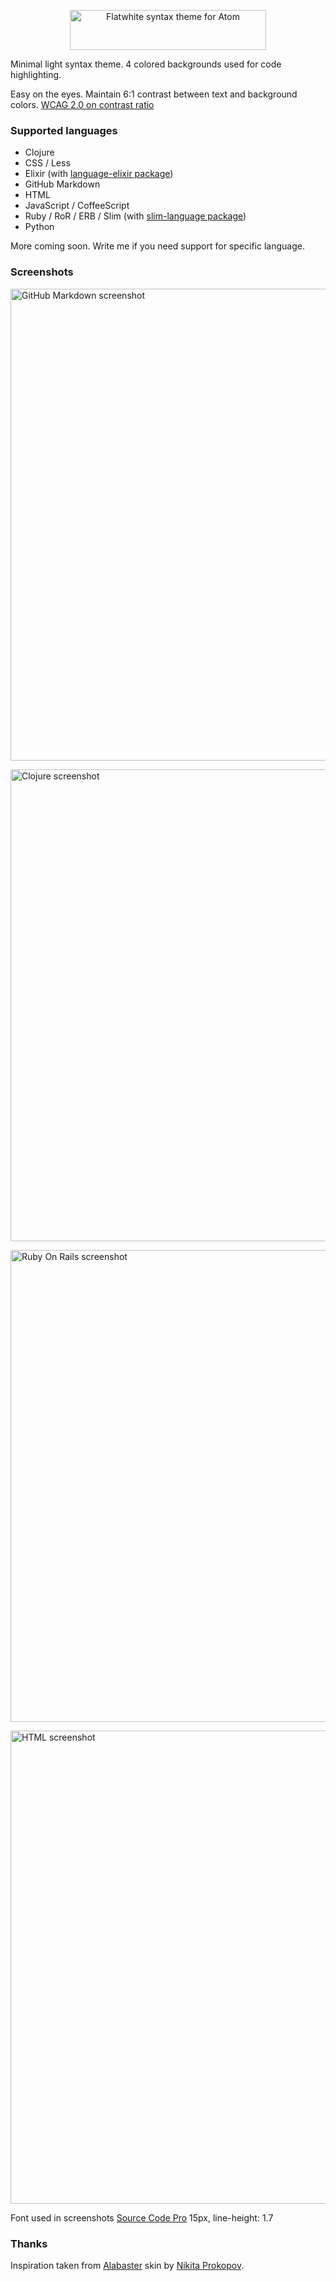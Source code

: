 <p align="center"><img src="https://github.com/biletskyy/flatwhite-syntax/raw/master/assets/flatwhite-header.png" alt="Flatwhite syntax theme for Atom" width="314px" height="64px"></p>

Minimal light syntax theme. 4 colored backgrounds used for code highlighting.

Easy on the eyes. Maintain 6:1 contrast between text and background colors. [WCAG 2.0 on contrast ratio](https://www.w3.org/TR/WCAG/#visual-audio-contrast)

### Supported languages

- Clojure
- CSS / Less
- Elixir (with [language-elixir package](https://atom.io/packages/language-elixir))
- GitHub Markdown
- HTML
- JavaScript / CoffeeScript
- Ruby / RoR / ERB / Slim (with [slim-language package](https://github.com/ianmitchell/slim-language))
- Python

More coming soon. Write me if you need support for specific language.

### Screenshots

<p><img src="https://github.com/biletskyy/flatwhite-syntax/raw/master/assets/screenshot-light-gfm4.png" alt="GitHub Markdown screenshot" width="768px" height="755px"></p>

<p><img src="https://github.com/biletskyy/flatwhite-syntax/raw/master/assets/screenshot-light-clojure4.png" alt="Clojure screenshot" width="768px" height="755px"></p>

<p><img src="https://github.com/biletskyy/flatwhite-syntax/raw/master/assets/screenshot-light-ror5.png" alt="Ruby On Rails screenshot" width="768px" height="755px"></p>

<p><img src="https://github.com/biletskyy/flatwhite-syntax/raw/master/assets/screenshot-light-html5.png" alt="HTML screenshot" width="768px" height="757px"></p>

Font used in screenshots [Source Code Pro](https://github.com/adobe-fonts/source-code-pro) 15px, line-height: 1.7

### Thanks
Inspiration taken from [Alabaster](https://github.com/tonsky/alabaster-lighttable-skin) skin by [Nikita Prokopov](https://github.com/tonsky).
